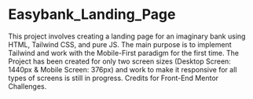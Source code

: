 # Easybank_Landing_Page
This project involves creating a landing page for an imaginary bank using HTML, Tailwind CSS, and pure JS. The main purpose is to implement Tailwind and work with the Mobile-First paradigm for the first time. 
The Project has been created for only two screen sizes (Desktop Screen: 1440px & Mobile Screen: 376px) and work to make it responsive for all types of screens is still in progress.
Credits for Front-End Mentor Challenges. 
